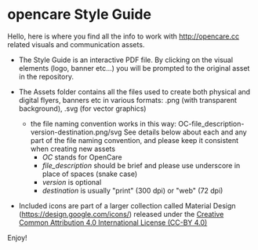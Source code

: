 # opencare Style Guide
Hello, here is where you find all the info to work with http://opencare.cc related visuals and communication assets.

- The Style Guide is an interactive PDF file. By clicking on the visual elements (logo, banner etc...) you will be prompted to the original asset in the repository.

- The Assets folder contains all the files used to create both physical and digital flyers, banners etc in various formats: .png (with transparent background), .svg (for vector graphics)
  - the file naming convention works in this way: OC-file_description-version-destination.png/svg See details below about each and any part of the file naming convention, and please keep it consistent when creating new assets
    - *OC* stands for OpenCare
    - *file_description* should be brief and please use underscore in place of spaces (snake case)
    - *version* is optional
    - *destination* is usually "print" (300 dpi) or "web" (72 dpi)

- Included icons are part of a larger collection called Material Design (https://design.google.com/icons/) released under the [Creative Common Attribution 4.0 International License (CC-BY 4.0)](http://creativecommons.org/licenses/by/4.0/)


Enjoy!
